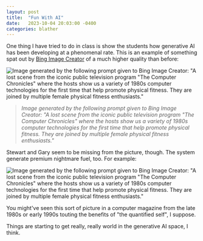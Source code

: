 ```yaml
---
layout: post
title:  "Fun With AI"
date:   2023-10-04 20:03:00 -0400
categories: blather
---
```

One thing I have tried to do in class is show the students how generative AI has been developing at a phenomenal rate.  This is an example of something spat out by [Bing Image Creator](https://www.bing.com/create) of a much higher quality than before:

![Image generated by the following prompt given to Bing Image Creator: "A lost scene from the iconic public television program "The Computer Chronicles" where the hosts show us a variety of 1980s computer technologies for the first time that help promote physical fitness. They are joined by multiple female physical fitness enthusiasts."]({{site.url}}/img/quantified.jpg)

>*Image generated by the following prompt given to Bing Image Creator: "A lost scene from the iconic public television program "The Computer Chronicles" where the hosts show us a variety of 1980s computer technologies for the first time that help promote physical fitness. They are joined by multiple female physical fitness enthusiasts."*

Stewart and Gary seem to be missing from the picture, though.  The system generate premium nightmare fuel, too.  For example:

![Image generated by the following prompt given to Bing Image Creator: "A lost scene from the iconic public television program "The Computer Chronicles" where the hosts show us a variety of 1980s computer technologies for the first time that help promote physical fitness. They are joined by multiple female physical fitness enthusiasts."]({{site.url}}/img/nightmarez.jpg)

You might've seen this sort of picture in a computer magazine from the late 1980s or early 1990s touting the benefits of "the quantified self", I suppose.

Things are starting to get really, really world in the generative AI space, I think.
